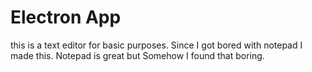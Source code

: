 # Electron App
this is a text editor for basic purposes.
Since I got bored with notepad I made this.
Notepad is great but Somehow I found that boring.
